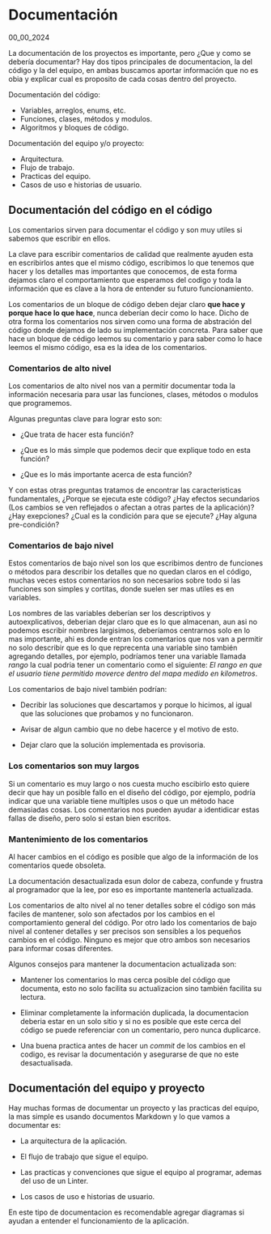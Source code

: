 # Documentación
00_00_2024

La documentación de los proyectos es importante, pero ¿Que y como se debería documentar? Hay dos tipos principales de documentacion, la del código y la del equipo, en ambas buscamos aportar información que no es obia y explicar cual es proposito de cada cosas dentro del proyecto.

Documentación del código:

* Variables, arreglos, enums, etc.
* Funciones, clases, métodos y modulos.
* Algoritmos y bloques de código.

Documentación del equipo y/o proyecto:

* Arquitectura.
* Flujo de trabajo.
* Practicas del equipo.
* Casos de uso e historias de usuario.

## Documentación del código en el código

Los comentarios sirven para documentar el código y son muy utiles si sabemos que escribir en ellos.

La clave para escribir comentarios de calidad que realmente ayuden esta en escribirlos antes que el mismo código, escribimos lo que tenemos que hacer y los detalles mas importantes que conocemos, de esta forma dejamos claro el comportamiento que esperamos del codigo y toda la información que es clave a la hora de entender su futuro funcionamiento. 

Los comentarios de un bloque de código deben dejar claro **que hace y porque hace lo que hace**, nunca deberían decir como lo hace. Dicho de otra forma los comentarios nos sirven como una forma de abstración del código donde dejamos de lado su implementación concreta. Para saber que hace un bloque de cédigo leemos su comentario y para saber como lo hace leemos el mismo código, esa es la idea de los comentarios.

### Comentarios de alto nivel

Los comentarios de alto nivel nos van a permitir documentar toda la información necesaria para usar las funciones, clases, métodos o modulos que programemos.

Algunas preguntas clave para lograr esto son:

* ¿Que trata de hacer esta función?

* ¿Que es lo más simple que podemos decir que explique todo en esta función?

* ¿Que es lo más importante acerca de esta función?

Y con estas otras preguntas tratamos de encontrar las caracteristicas fundamentales, ¿Porque se ejecuta este código? ¿Hay efectos secundarios (Los cambios se ven reflejados o afectan a otras partes de la aplicación)? ¿Hay exepciones? ¿Cual es la condición para que se ejecute? ¿Hay alguna pre-condición?

### Comentarios de bajo nivel

Estos comentarios de bajo nivel son los que escribimos dentro de funciones o métodos para describir los detalles que no quedan claros en el código, muchas veces estos comentarios no son necesarios sobre todo si las funciones son simples y cortitas, donde suelen ser mas utiles es en variables.

Los nombres de las variables deberían ser los descriptivos y autoexplicativos, deberian dejar claro que es lo que almacenan, aun asi no podemos escribir nombres largisimos, deberíamos centrarnos solo en lo mas importante, ahi es donde entran los comentarios que nos van a permitir no solo describir que es lo que reprecenta una variable sino también agregando detalles, por ejemplo, podríamos tener una variable llamada *rango* la cual podria tener un comentario como el siguiente: *El rango en que el usuario tiene permitido moverce dentro del mapa medido en kilometros*.

Los comentarios de bajo nivel también podrían: 

* Decribir las soluciones que descartamos y porque lo hicimos, al igual que las soluciones que probamos y no funcionaron. 

* Avisar de algun cambio que no debe hacerce y el motivo de esto.

* Dejar claro que la solución implementada es provisoria.

### Los comentarios son muy largos

Si un comentario es muy largo o nos cuesta mucho escibirlo esto quiere decir que hay un posible fallo en el diseño del código, por ejemplo, podría indicar que una variable tiene multiples usos o que un método hace demasiadas cosas. Los comentarios nos pueden ayudar a identidicar estas fallas de diseño, pero solo si estan bien escritos.

### Mantenimiento de los comentarios

Al hacer cambios en el código es posible que algo de la información de los comentarios quede obsoleta. 

La documentación desactualizada esun dolor de cabeza, confunde y frustra al programador que la lee, por eso es importante mantenerla actualizada.

Los comentarios de alto nivel al no tener detalles sobre el código son más faciles de mantener, solo son afectados por los cambios en el comportamiento general del código. Por otro lado los comentarios de bajo nivel al contener detalles y ser precisos son sensibles a los pequeños cambios en el código. Ninguno es mejor que otro ambos son necesarios para informar cosas diferentes.

Algunos consejos para mantener la documentacion actualizada son:

* Mantener los comentarios lo mas cerca posible del código que documenta, esto no solo facilita su actualizacion sino también facilita su lectura.

* Eliminar completamente la información duplicada, la documentacion deberia estar en un solo sitio y si no es posible que este cerca del código se puede referenciar con un comentario, pero nunca duplicarce.

* Una buena practica antes de hacer un *commit* de los cambios en el codigo, es revisar la documentación y asegurarse de que no este desactualisada.

## Documentación del equipo y proyecto

Hay muchas formas de documentar un proyecto y las practicas del equipo, la mas simple es usando documentos Markdown y lo que vamos a documentar es:

* La arquitectura de la aplicación.

* El flujo de trabajo que sigue el equipo.

* Las practicas y convenciones que sigue el equipo al programar, ademas del uso de un Linter.

* Los casos de uso e historias de usuario.

En este tipo de documentacion es recomendable agregar diagramas si ayudan a entender el funcionamiento de la aplicación.

